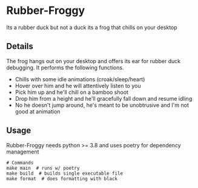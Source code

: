 # Rubber-Froggy
Its a rubber duck but not a duck its a frog that chills on your desktop

## Details
The frog hangs out on your desktop and offers its ear for rubber duck debugging.
It performs the following functions.
- Chills with some idle animations (croak/sleep/heart)
- Hover over him and he will attentively listen to you
- Pick him up and he'll chill on a bamboo shoot
- Drop him from a height and he'll gracefully fall down and resume idling
- No he doesn't jump around, he's meant to be unobtrusive and I'm not good at animation

## Usage
Rubber-Froggy needs python >= 3.8 and uses poetry for dependency management
```shell
# Commands
make main  # runs w/ poetry
make build  # builds single executable file
make format  # does formatting with black
```


